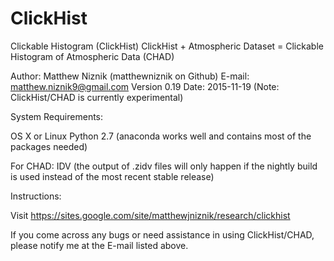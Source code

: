 # ClickHist

Clickable Histogram (ClickHist)
ClickHist + Atmospheric Dataset =
Clickable Histogram of Atmospheric Data (CHAD)

Author: Matthew Niznik (matthewniznik on Github)
E-mail: matthew.niznik9@gmail.com
Version 0.19
Date: 2015-11-19
(Note: ClickHist/CHAD is currently experimental)

System Requirements:

OS X or Linux
Python 2.7 (anaconda works well and contains most of the packages needed)

For CHAD: IDV (the output of .zidv files will only happen if the nightly build is used instead of the most recent stable release)

Instructions:

Visit https://sites.google.com/site/matthewjniznik/research/clickhist

If you come across any bugs or need assistance in using ClickHist/CHAD, please notify me at the E-mail listed above.
